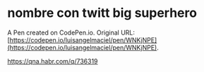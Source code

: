 # nombre con twitt big superhero

A Pen created on CodePen.io. Original URL: [https://codepen.io/luisangelmaciel/pen/WNKjNPE](https://codepen.io/luisangelmaciel/pen/WNKjNPE).

https://qna.habr.com/q/736319